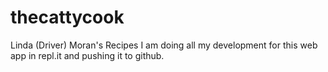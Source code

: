 # thecattycook
Linda (Driver) Moran's Recipes
I am doing all my development for this web app in repl.it and pushing it to github.
